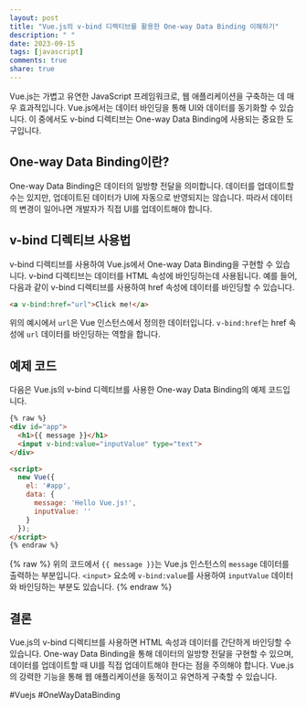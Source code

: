 ```yaml
---
layout: post
title: "Vue.js의 v-bind 디렉티브를 활용한 One-way Data Binding 이해하기"
description: " "
date: 2023-09-15
tags: [javascript]
comments: true
share: true
---
```


Vue.js는 가볍고 유연한 JavaScript 프레임워크로, 웹 애플리케이션을 구축하는 데 매우 효과적입니다. Vue.js에서는 데이터 바인딩을 통해 UI와 데이터를 동기화할 수 있습니다. 이 중에서도 v-bind 디렉티브는 One-way Data Binding에 사용되는 중요한 도구입니다.

## One-way Data Binding이란?

One-way Data Binding은 데이터의 일방향 전달을 의미합니다. 데이터를 업데이트할 수는 있지만, 업데이트된 데이터가 UI에 자동으로 반영되지는 않습니다. 따라서 데이터의 변경이 일어나면 개발자가 직접 UI를 업데이트해야 합니다.

## v-bind 디렉티브 사용법

v-bind 디렉티브를 사용하여 Vue.js에서 One-way Data Binding을 구현할 수 있습니다. v-bind 디렉티브는 데이터를 HTML 속성에 바인딩하는데 사용됩니다. 예를 들어, 다음과 같이 v-bind 디렉티브를 사용하여 href 속성에 데이터를 바인딩할 수 있습니다.

```html
<a v-bind:href="url">Click me!</a>
```

위의 예시에서 `url`은 Vue 인스턴스에서 정의한 데이터입니다. `v-bind:href`는 href 속성에 `url` 데이터를 바인딩하는 역할을 합니다.

## 예제 코드

다음은 Vue.js의 v-bind 디렉티브를 사용한 One-way Data Binding의 예제 코드입니다.

```html
{% raw %}
<div id="app">
  <h1>{{ message }}</h1>
  <input v-bind:value="inputValue" type="text">
</div>

<script>
  new Vue({
    el: '#app',
    data: {
      message: 'Hello Vue.js!',
      inputValue: ''
    }
  });
</script>
{% endraw %}
```
{% raw %}
위의 코드에서 `{{ message }}`는 Vue.js 인스턴스의 `message` 데이터를 출력하는 부분입니다. `<input>` 요소에 `v-bind:value`를 사용하여 `inputValue` 데이터와 바인딩하는 부분도 있습니다.
{% endraw %}
## 결론

Vue.js의 v-bind 디렉티브를 사용하면 HTML 속성과 데이터를 간단하게 바인딩할 수 있습니다. One-way Data Binding을 통해 데이터의 일방향 전달을 구현할 수 있으며, 데이터를 업데이트할 때 UI를 직접 업데이트해야 한다는 점을 주의해야 합니다. Vue.js의 강력한 기능을 통해 웹 애플리케이션을 동적이고 유연하게 구축할 수 있습니다.

#Vuejs #OneWayDataBinding
